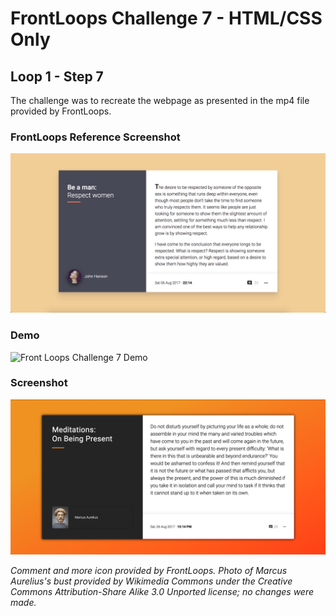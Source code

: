# FrontLoops Challenge 7 - HTML/CSS Only
## Loop 1 - Step 7

The challenge was to recreate the webpage as presented in the mp4 file provided by FrontLoops.

### FrontLoops Reference Screenshot

![Front Loops Challenge 7 Reference Screenshot](design/frontloops-reference-screenshot.png)

### Demo

![Front Loops Challenge 7 Demo](https://media.giphy.com/media/mG8RVr9Hv3hmFcju0M/giphy.gif)

### Screenshot

![Front Loops Challenge 7 Output Screenshot](final-product-screenshot.png)

*Comment and more icon provided by FrontLoops. Photo of Marcus Aurelius's bust provided by Wikimedia Commons under the  Creative Commons Attribution-Share Alike 3.0 Unported license; no changes were made.*
